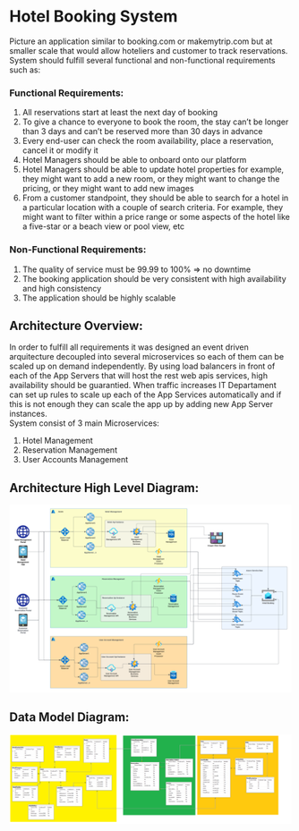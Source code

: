 # Hotel Booking System
Picture an application similar to booking.com or makemytrip.com but at smaller scale that would allow hoteliers 
and customer to track reservations. System should fulfill several functional and non-functional requirements such as:
### Functional Requirements:
1. All reservations start at least the next day of booking
2. To give a chance to everyone to book the room, the stay can’t be longer than 3 days
and can’t be reserved more than 30 days in advance
3. Every end-user can check the room availability, place a reservation, cancel it or modify it
4. Hotel Managers should be able to onboard onto our platform
5. Hotel Managers should be able to update hotel properties for example, they might want to add a new room, or they might want to change the pricing, or they might want to add new images
6. From a customer standpoint, they should be able to search for a hotel in a particular location with a couple of search criteria. For example, they might want to filter within a price range or some aspects of the hotel like a five-star or a beach view or pool view, etc
### Non-Functional Requirements:
1. The quality of service must be 99.99 to 100% => no downtime
2. The booking application should be very consistent with high availability and high consistency
3. The application should be highly scalable

## Architecture Overview:
In order to fulfill all requirements it was designed an event driven arquitecture decoupled into several microservices so each of them can be scaled up on demand independently. By using load balancers in front of each of the App Servers that will host the rest web apis services, high availability should be guarantied. When traffic increases IT Departament can set up rules to scale up each of the App Services automatically and if this is not enough they can scale the app up by adding new App Server instances.   
System consist of 3 main Microservices:
1. Hotel Management
2. Reservation Management
3. User Accounts Management
## Architecture High Level Diagram:
![alt text](architecture-overview.png)

## Data Model Diagram:
![alt text](data-model.png)